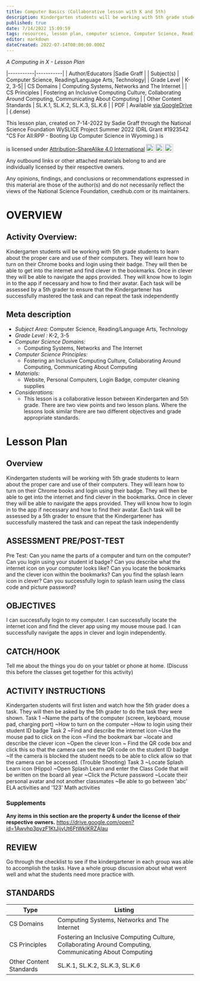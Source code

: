 ```yaml
---
title: Computer Basics (Collaborative lesson with K and 5th)
description: Kindergarten students will be working with 5th grade students to learn about the proper care and use of their computers. They will learn how to turn on their Chrome books and login using their badge. They will then be able to get into the internet and find clever in the bookmarks. Once in clever they will be able to navigate the apps provided. They will know how to login in to the app if necessary and how to find their avatar. Each task will be assessed by a 5th grader to ensure that the Kindergartener has successfully mastered the task and can repeat the task independently
published: true
date: 7/14/2022 15:09:59
tags: resources, lesson plan, computer science, Computer Science, Reading/Language Arts, Technology 
editor: markdown
dateCreated: 2022-07-14T00:00:00.000Z
---
```

*A Computing in X - Lesson Plan*

|-----------|-----------|
| Author/Educators |Sadie Graff |
| Subject(s) | Computer Science, Reading/Language Arts, Technology|
| Grade Level | K-2, 3-5|
| CS Domains | Computing Systems, Networks and The Internet |
| CS Principles | Fostering an Inclusive Computing Culture, Collaborating Around Computing, Communicating About Computing |
| Other Content Standards | SL.K.1, SL.K.2, SL.K.3, SL.K.6 | 
| PDF | Available [via GoogleDrive]() |
{.dense}






This lesson plan, created on 7-14-2022 by Sadie Graff through the National Science Foundation WySLICE Project Summer 2022 (DRL Grant #1923542 "CS For All:RPP - Booting Up Computer Science in Wyoming.) is  <p xmlns:cc="http://creativecommons.org/ns#" >  is licensed under <a href="http://creativecommons.org/licenses/by-sa/4.0/?ref=chooser-v1" target="_blank" rel="license noopener noreferrer" style="display:inline-block;">Attribution-ShareAlike 4.0 International<img style="height:22px!important;margin-left:3px;vertical-align:text-bottom;" src="https://mirrors.creativecommons.org/presskit/icons/cc.svg?ref=chooser-v1"><img style="height:22px!important;margin-left:3px;vertical-align:text-bottom;" src="https://mirrors.creativecommons.org/presskit/icons/by.svg?ref=chooser-v1"><img style="height:22px!important;margin-left:3px;vertical-align:text-bottom;" src="https://mirrors.creativecommons.org/presskit/icons/sa.svg?ref=chooser-v1"></a></p>


Any outbound links or other attached materials belong to and are individually licensed by their respective owners. 


Any opinions, findings, and conclusions or recommendations expressed in this material are those of the author(s) and do not necessarily reflect the views of the National Science Foundation, cxedhub.com or its maintainers.


# OVERVIEW
## Activity Overview:  
Kindergarten students will be working with 5th grade students to learn about the proper care and use of their computers. They will learn how to turn on their Chrome books and login using their badge. They will then be able to get into the internet and find clever in the bookmarks. Once in clever they will be able to navigate the apps provided. They will know how to login in to the app if necessary and how to find their avatar. Each task will be assessed by a 5th grader to ensure that the Kindergartener has successfully mastered the task and can repeat the task independently
## Meta description
+ *Subject Area:* Computer Science, Reading/Language Arts, Technology 
+ *Grade Level :* K-2, 3-5 
+ *Computer Science Domains:*
   + Computing Systems, Networks and The Internet
+ *Computer Science Principles:*
   + Fostering an Inclusive Computing Culture, Collaborating Around Computing, Communicating About Computing
+ *Materials:* 
   + Website, Personal Computers, Login Badge, computer cleaning supplies
+ *Considerations:*
   + This lesson is a collaborative lesson between Kindergarten and 5th grade. There are two view points and two lesson plans. Where the lessons look similar there are two different objectives and grade appropriate standards.


# Lesson Plan
## Overview
Kindergarten students will be working with 5th grade students to learn about the proper care and use of their computers. They will learn how to turn on their Chrome books and login using their badge. They will then be able to get into the internet and find clever in the bookmarks. Once in clever they will be able to navigate the apps provided. They will know how to login in to the app if necessary and how to find their avatar. Each task will be assessed by a 5th grader to ensure that the Kindergartener has successfully mastered the task and can repeat the task independently
## ASSESSMENT PRE/POST-TEST
Pre Test: Can you name the parts of a computer and turn on the computer? Can you login using your student id badge? Can you describe what the internet icon on your computer looks like?  Can you locate the bookmarks and the clever icon within the bookmarks? Can you find the splash learn icon in clever? Can you successfully login to splash learn using the class code and picture password?
## OBJECTIVES
I can successfully login to my computer. I can successfully locate the internet icon and find the clever app using my mouse mouse pad. I can successfully navigate the apps in clever and login independently.


## CATCH/HOOK
Tell me about the things you do on your tablet or phone at home. (Discuss this before the classes get together for this activity)


## ACTIVITY INSTRUCTIONS
Kindergarten students will first listen and watch how the 5th grader does a task. They will then be asked by the 5th grader to do the task they were shown. 
Task 1
~Name the parts of the computer (screen, keyboard, mouse pad, charging port)
~How to turn on the computer
~How to login using their student ID badge
Task 2
~Find and describe the internet icon
~Use the mouse pad to click on the icon
~Find the bookmark bar
~locate and describe the clever icon
~Open the clever Icon
~ Find the QR code box and click this so that the camera can see the QR code on the student ID badge
~If the camera is blocked the student needs to be able to click allow so that the camera can be accessed. (Trouble Shooting)
Task 3
~Locate Splash Learn icon (Hippo)
~Open Splash Learn and enter the Class Code that will be written on the board all year
~Click the Picture password 
~Locate their personal avatar and not another classmates
~Be able to go between 'abc' ELA activities and '123' Math activities


### Supplements
**Any items in this section are the property & under the license of their respective owners.**
https://drive.google.com/open?id=1Awvhp3pyzF1KtJijvUt6FtWkIKRZAlau




## REVIEW
Go through the checklist to see if the kindergartener in each group was able to accomplish the tasks. Have a whole group discussion about what went well and what the students need more practice with.
## STANDARDS        
| Type | Listing | 
|-----------|-----------|
| CS Domains  | Computing Systems, Networks and The Internet|
| CS Principles   | Fostering an Inclusive Computing Culture, Collaborating Around Computing, Communicating About Computing|
| Other Content Standards | SL.K.1, SL.K.2, SL.K.3, SL.K.6  |